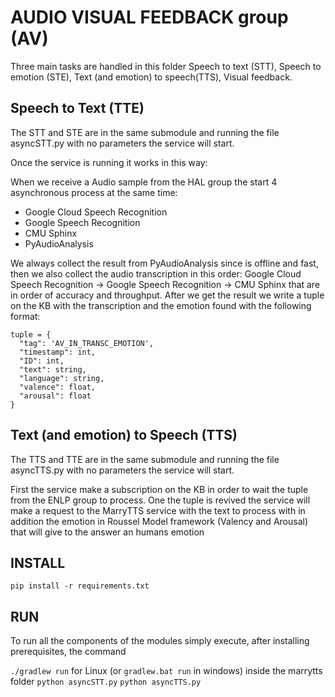 # AUDIO VISUAL FEEDBACK group (AV)

Three main tasks are handled in this folder Speech to text (STT), Speech to emotion (STE), Text (and emotion) to speech(TTS), Visual feedback.


## Speech to Text (TTE)
The STT and STE are in the same submodule and running the file asyncSTT.py with no parameters the service will start.

Once the service is running it works in this way:

When we receive a Audio sample from the HAL group the start 4 asynchronous process at the same time:
* Google Cloud Speech Recognition 
* Google Speech Recognition
* CMU Sphinx
* PyAudioAnalysis

We always collect the result from PyAudioAnalysis since is offline and fast, then we also collect the audio transcription in this order: Google Cloud Speech Recognition ->  Google Speech Recognition ->  CMU Sphinx that are in order of accuracy and throughput. 
After we get the result we write a tuple on the KB with the transcription and the emotion found with the following format:

```
tuple = {
  "tag": 'AV_IN_TRANSC_EMOTION',
  "timestamp": int,
  "ID": int,
  "text": string,
  "language": string,
  "valence": float,
  "arousal": float
}
```

## Text (and emotion) to Speech (TTS)

The TTS and TTE are in the same submodule and running the file asyncTTS.py with no parameters the service will start.

First the service make a subscription on the KB in order to wait the tuple from the ENLP group to process.
One the tuple is revived the service will make a request to the MarryTTS service with the text to process with in addition the emotion in Roussel Model framework (Valency and Arousal) that will give to the answer an humans emotion



## INSTALL
`pip install -r requirements.txt`

## RUN
To run all the components of the modules simply execute, after installing prerequisites, the command

`./gradlew run` for Linux (or `gradlew.bat run` in windows) inside the marrytts folder
`python asyncSTT.py`
`python asyncTTS.py`